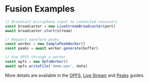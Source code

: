 # Fusion Examples

```ts
// Broadcast microphone input to connected receivers
const broadcaster = new LiveStreamBroadcaster(port)
await broadcaster.start(stream)

// Request waveform peaks
const worker = new SamplePeakWorker()
const peaks = await worker.generate(buffer)

// Use OPFS through a worker
const opfs = new OpfsWorker()
await opfs.writeFile('demo.wav', data)
```

More details are available in the [OPFS](opfs.md),
[Live Stream](live-stream.md) and [Peaks](peaks.md) guides.
